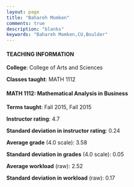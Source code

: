 ```yaml
---
layout: page
title: "Bahareh Momken" 
comments: true
description: "blanks"
keywords: "Bahareh Momken,CU,Boulder"
---
```

<head>
<script src="https://ajax.googleapis.com/ajax/libs/jquery/2.1.3/jquery.min.js"></script>
<script src="https://dl.dropboxusercontent.com/s/pc42nxpaw1ea4o9/highcharts.js?dl=0"></script>
<!-- <script src="../assets/js/highcharts.js"></script> -->
<style type="text/css">@font-face {
	font-family: "Bebas Neue";
	src: url(https://www.filehosting.org/file/details/544349/BebasNeue Regular.otf) format("opentype");
	}
	h1.Bebas { 
		font-family: "Bebas Neue", Verdana, Tahoma;
	}
</style>
</head>
	   
#### TEACHING INFORMATION

**College**: College of Arts and Sciences

**Classes taught**: MATH 1112

#### MATH 1112: Mathematical Analysis in Business

**Terms taught**: Fall 2015, Fall 2015

**Instructor rating**: 4.7

**Standard deviation in instructor rating**: 0.24

**Average grade** (4.0 scale): 3.58

**Standard deviation in grades** (4.0 scale): 0.05

**Average workload** (raw): 2.52

**Standard deviation in workload** (raw): 0.17

